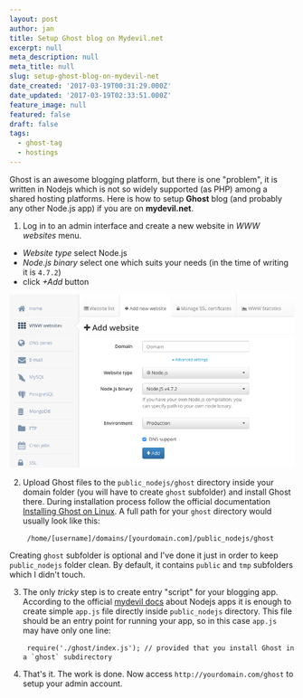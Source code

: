 ```yaml
---
layout: post
author: jan
title: Setup Ghost blog on Mydevil.net
excerpt: null
meta_description: null
meta_title: null
slug: setup-ghost-blog-on-mydevil-net
date_created: '2017-03-19T00:31:29.000Z'
date_updated: '2017-03-19T02:33:51.000Z'
feature_image: null
featured: false
draft: false
tags:
  - ghost-tag
  - hostings
---
```

Ghost is an awesome blogging platform, but there is one "problem", it is written in Nodejs which is not so widely supported (as PHP) among a shared hosting platforms. Here is how to setup **Ghost** blog (and probably any other Node.js app) if you are on **mydevil.net**.


1. Log in to an admin interface and create a new website in *WWW websites* menu.
 - *Website type* select Node.js
 - *Node.js binary* select one which suits your needs (in the time of writing it is `4.7.2`)
 - click *+Add* button

 ![mydevil.net new ghost based website](img/mydevil-ghost-setup.png)

2. Upload Ghost files to the `public_nodejs/ghost` directory inside your domain folder (you will have to create `ghost` subfolder) and install Ghost there. During installation process follow the official documentation [Installing Ghost on Linux](http://support.ghost.org/installing-ghost-linux/). A full path for your `ghost` directory would usually look like this:

        /home/[username]/domains/[yourdomain.com]/public_nodejs/ghost

  Creating `ghost` subfolder is optional and I've done it just in order to keep `public_nodejs` folder clean. By default, it contains `public` and `tmp` subfolders which I didn't touch.

3. The only *tricky* step is to create entry "script" for your blogging app. According to the official [mydevil docs](https://wiki.mydevil.net/Nodejs) about Nodejs apps it is enough to create simple `app.js` file directly inside `public_nodejs` directory. This file should be an entry point for running your app, so in this case `app.js` may have only one line:

        require('./ghost/index.js'); // provided that you install Ghost in a `ghost` subdirectory


4. That's it. The work is done. Now access `http://yourdomain.com/ghost` to setup your admin account.

